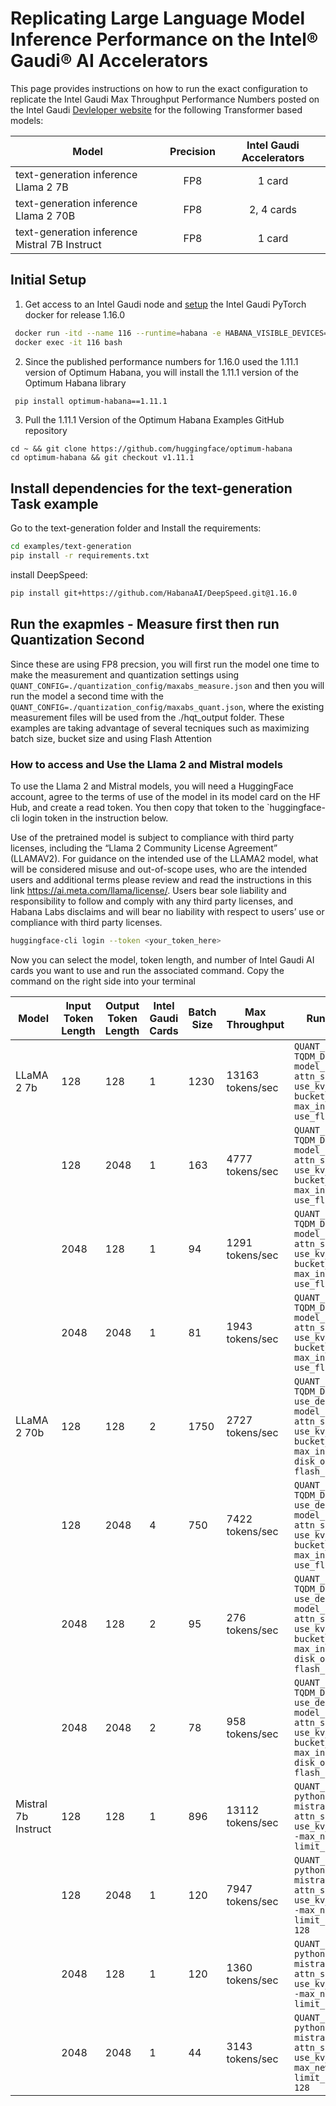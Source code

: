 # Replicating Large Language Model Inference Performance on the Intel&reg; Gaudi&reg; AI Accelerators
This page provides instructions on how to run the exact configuration to replicate the Intel Gaudi Max Throughput Performance Numbers posted on the Intel Gaudi [Devleloper website](https://www.intel.com/content/www/us/en/developer/platform/gaudi/model-performance.html) for the following Transformer based models:  

<div align="left">

| Model | Precision | Intel Gaudi Accelerators |
|--------------|:---------:|:-------------:|
| text-generation inference Llama 2 7B  | FP8 | 1 card | 
| text-generation inference Llama 2 70B | FP8 | 2, 4 cards |
| text-generation inference Mistral 7B Instruct | FP8 | 1 card |

</div>

## Initial Setup

1. Get access to an Intel Gaudi node and [setup](https://docs.habana.ai/en/latest/shared/Pull_Prebuilt_Containers.html#pulling-prebuilt-container) the Intel Gaudi PyTorch docker for release 1.16.0
```bash
 docker run -itd --name 116 --runtime=habana -e HABANA_VISIBLE_DEVICES=all -e OMPI_MCA_btl_vader_single_copy_mechanism=none --cap-add=sys_nice --net=host --ipc=host vault.habana.ai/gaudi-docker/1.16.0/ubuntu22.04/habanalabs/pytorch-installer-2.2.2:latest
 docker exec -it 116 bash
```
2. Since the published performance numbers for 1.16.0 used the 1.11.1 version of Optimum Habana, you will install the 1.11.1 version of the Optimum Habana library
```bash
 pip install optimum-habana==1.11.1
```
3. Pull the 1.11.1 Version of the Optimum Habana Examples GitHub repository 
 ```
 cd ~ && git clone https://github.com/huggingface/optimum-habana
 cd optimum-habana && git checkout v1.11.1
 ```

## Install dependencies for the text-generation Task example
Go to the text-generation folder and Install the requirements:
```bash
cd examples/text-generation
pip install -r requirements.txt
```
install DeepSpeed:
```bash
pip install git+https://github.com/HabanaAI/DeepSpeed.git@1.16.0
```
## Run the exapmles -  Measure first then run Quantization Second
Since these are using FP8 precsion, you will first run the model one time to make the measurement and quantization settings using `QUANT_CONFIG=./quantization_config/maxabs_measure.json` and then you will run the model a second time with the `QUANT_CONFIG=./quantization_config/maxabs_quant.json`, where the existing measurement files will be used from the ./hqt_output folder. These examples are taking advantage of several tecniques such as maximizing batch size, bucket size and using Flash Attention

### How to access and Use the Llama 2 and Mistral models
To use the Llama 2 and Mistral models, you will need a HuggingFace account, agree to the terms of use of the model in its model card on the HF Hub, and create a read token. You then copy that token to the `huggingface-cli login token in the instruction below.

Use of the pretrained model is subject to compliance with third party licenses, including the “Llama 2 Community License Agreement” (LLAMAV2). For guidance on the intended use of the LLAMA2 model, what will be considered misuse and out-of-scope uses, who are the intended users and additional terms please review and read the instructions in this link https://ai.meta.com/llama/license/. Users bear sole liability and responsibility to follow and comply with any third party licenses, and Habana Labs disclaims and will bear no liability with respect to users’ use or compliance with third party licenses.

```bash
huggingface-cli login --token <your_token_here>
```
Now you can select the model, token length, and number of Intel Gaudi AI cards you want to use and run the associated command.  Copy the command on the right side into your terminal 

| Model      | Input Token Length | Output Token Length  | Intel Gaudi Cards | Batch Size | Max Throughput   | Run Command (Copy and paste into the terminal)                                                                                                                                                                                                                                                                                                                                                                                                                                      |
|------------|--------------------|----------------------|-------------------|------------|------------------|---------------------------------------------------------------------------------------------------------------------------------------------------------------------------------------------------------------------------------------------------------------------------------------------------------------------------------------------------------------------------------------------------------------------------------------------------------------|
| LLaMA 2 7b   | 128                | 128                  | 1                 | 1230       | 13163 tokens/sec |`QUANT_CONFIG=./quantization_config/maxabs_quant.json   TQDM_DISABLE=1 python3  run_generation.py --model_name_or_path meta-llama/Llama-2-7b-hf --attn_softmax_bf16 --use_hpu_graphs --trim_logits --use_kv_cache --limit_hpu_graphs --bucket_size=128 --bucket_internal --max_new_tokens 128 --max_input_tokens 128 --bf16 --batch_size 1230  --use_flash_attention --flash_attention_recompute`                                                             |
|            | 128                | 2048                 | 1                 | 163        | 4777 tokens/sec  |`QUANT_CONFIG=./quantization_config/maxabs_quant.json   TQDM_DISABLE=1 python3  run_generation.py --model_name_or_path meta-llama/Llama-2-7b-hf --attn_softmax_bf16 --use_hpu_graphs --trim_logits --use_kv_cache --limit_hpu_graphs --bucket_size=128 --bucket_internal --max_new_tokens 2048 --max_input_tokens 128 --bf16 --batch_size 163  --use_flash_attention --flash_attention_recompute`                                                                |
|            | 2048               | 128                  | 1                 | 94         | 1291 tokens/sec  |`QUANT_CONFIG=./quantization_config/maxabs_quant.json   TQDM_DISABLE=1 python3  run_generation.py --model_name_or_path meta-llama/Llama-2-7b-hf --attn_softmax_bf16 --use_hpu_graphs --trim_logits --use_kv_cache --limit_hpu_graphs --bucket_size=128 --bucket_internal --max_new_tokens 128 --max_input_tokens 2048 --bf16 --batch_size 94  --use_flash_attention --flash_attention_recompute`                                                                 |
|            | 2048               | 2048                 | 1                 | 81         | 1943 tokens/sec  |`QUANT_CONFIG=./quantization_config/maxabs_quant.json   TQDM_DISABLE=1 python3  run_generation.py --model_name_or_path meta-llama/Llama-2-7b-hf --attn_softmax_bf16 --use_hpu_graphs --trim_logits --use_kv_cache --limit_hpu_graphs --bucket_size=128 --bucket_internal --max_new_tokens 2048 --max_input_tokens 2048 --bf16 --batch_size 81  --use_flash_attention --flash_attention_recompute`                                                                |
| LLaMA 2 70b  | 128                | 128                  | 2                 | 1750       | 2727 tokens/sec  |`QUANT_CONFIG=./quantization_config/maxabs_quant.json   TQDM_DISABLE=1 python3 ../gaudi_spawn.py --use_deepspeed --world_size 2 run_generation.py --model_name_or_path meta-llama/Llama-2-70b-hf --attn_softmax_bf16 --use_hpu_graphs --trim_logits --use_kv_cache --limit_hpu_graphs --bucket_size=128 --bucket_internal --max_new_tokens 128 --max_input_tokens 128 --bf16 --batch_size 1750 --disk_offload --use_flash_attention --flash_attention_recompute` |
|            | 128                | 2048                 | 4                 | 750        | 7422 tokens/sec  |`QUANT_CONFIG=./quantization_config/maxabs_quant.json   TQDM_DISABLE=1 python3 ../gaudi_spawn.py --use_deepspeed --world_size 4 run_generation.py --model_name_or_path meta-llama/Llama-2-70b-hf --attn_softmax_bf16 --use_hpu_graphs --trim_logits --use_kv_cache --limit_hpu_graphs --bucket_size=128 --bucket_internal --max_new_tokens 2048 --max_input_tokens 128 --bf16 --batch_size 750  --use_flash_attention --flash_attention_recompute`               |
|            | 2048               | 128                  | 2                 | 95         | 276 tokens/sec   |`QUANT_CONFIG=./quantization_config/maxabs_quant.json   TQDM_DISABLE=1 python3 ../gaudi_spawn.py --use_deepspeed --world_size 2 run_generation.py --model_name_or_path meta-llama/Llama-2-70b-hf --attn_softmax_bf16 --use_hpu_graphs --trim_logits --use_kv_cache --limit_hpu_graphs --bucket_size=128 --bucket_internal --max_new_tokens 128 --max_input_tokens 2048 --bf16 --batch_size 95 --disk_offload --use_flash_attention --flash_attention_recompute`  |
|            | 2048               | 2048                 | 2                 | 78         | 958 tokens/sec   |`QUANT_CONFIG=./quantization_config/maxabs_quant.json   TQDM_DISABLE=1 python3 ../gaudi_spawn.py --use_deepspeed --world_size 2 run_generation.py --model_name_or_path meta-llama/Llama-2-70b-hf --attn_softmax_bf16 --use_hpu_graphs --trim_logits --use_kv_cache --limit_hpu_graphs --bucket_size=128 --bucket_internal --max_new_tokens 2048 --max_input_tokens 2048 --bf16 --batch_size 78 --disk_offload --use_flash_attention --flash_attention_recompute` |
| Mistral 7b Instruct | 128                | 128                  | 1                 | 896        | 13112 tokens/sec |`QUANT_CONFIG=./quantization_config/maxabs_quant.json python run_generation.py   --model_name_or_path mistralai/Mistral-7B-Instruct-v0.2 --attn_softmax_bf16 --use_hpu_graphs --trim_logits --use_kv_cache --reuse_cache --bf16 --batch_size 896 --max_new_tokens 128 --max_input_tokens 128 --limit_hpu_graphs`                                                                                                                                                |
|            | 128                | 2048                 | 1                 | 120        | 7947 tokens/sec  |`QUANT_CONFIG=./quantization_config/maxabs_quant.json python run_generation.py   --model_name_or_path mistralai/Mistral-7B-Instruct-v0.2 --attn_softmax_bf16 --use_hpu_graphs --trim_logits --use_kv_cache --reuse_cache --bf16 --batch_size 120 --max_new_tokens 2048 --max_input_tokens 128 --limit_hpu_graphs  --bucket_internal --bucket_size 128`                                                                                                          |
|            | 2048               | 128                  | 1                 | 120        | 1360 tokens/sec  |`QUANT_CONFIG=./quantization_config/maxabs_quant.json python run_generation.py   --model_name_or_path mistralai/Mistral-7B-Instruct-v0.2 --attn_softmax_bf16 --use_hpu_graphs --trim_logits --use_kv_cache --reuse_cache --bf16 --batch_size 120 --max_new_tokens 128 --max_input_tokens 2048 --limit_hpu_graphs`                                                                                                                                               |
|            | 2048               | 2048                 | 1                 | 44         | 3143 tokens/sec  |`QUANT_CONFIG=./quantization_config/maxabs_quant.json python run_generation.py   --model_name_or_path mistralai/Mistral-7B-Instruct-v0.2 --attn_softmax_bf16 --use_hpu_graphs --trim_logits --use_kv_cache --reuse_cache --bf16 --batch_size 44 --max_new_tokens 2048 --max_input_tokens 2048 --limit_hpu_graphs  --bucket_internal --bucket_size 128`                                                                                                          |



